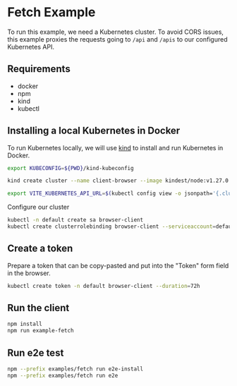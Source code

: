 # Fetch Example

To run this example, we need a Kubernetes cluster.
To avoid CORS issues, this example proxies the requests going to `/api` and `/apis` to our configured Kubernetes API.

## Requirements

- docker
- npm
- kind
- kubectl

## Installing a local Kubernetes in Docker

To run Kubernetes locally, we will use [kind](https://kind.sigs.k8s.io/) to install and run Kubernetes in Docker.

```bash
export KUBECONFIG=${PWD}/kind-kubeconfig
```

```bash
kind create cluster --name client-browser --image kindest/node:v1.27.0
```

```bash
export VITE_KUBERNETES_API_URL=$(kubectl config view -o jsonpath='{.clusters[0].cluster.server}')
```

Configure our cluster

```bash
kubectl -n default create sa browser-client
kubectl create clusterrolebinding browser-client --serviceaccount=default:browser-client --clusterrole cluster-admin 
```

## Create a token

Prepare a token that can be copy-pasted and put into the "Token" form field in the browser.

```bash
kubectl create token -n default browser-client --duration=72h
```

## Run the client

```bash
npm install
npm run example-fetch
```

## Run e2e test

```bash
npm --prefix examples/fetch run e2e-install
npm --prefix examples/fetch run e2e
```
